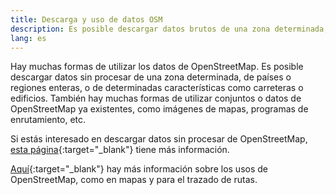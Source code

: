 ```yaml
---
title: Descarga y uso de datos OSM
description: Es posible descargar datos brutos de una zona determinada, países enteros o regiones…
lang: es
---
```


Hay muchas formas de utilizar los datos de OpenStreetMap. Es posible descargar datos sin procesar de una zona determinada, de países o regiones enteras, o de determinadas características como carreteras o edificios. También hay muchas formas de utilizar conjuntos o datos de OpenStreetMap ya existentes, como imágenes de mapas, programas de enrutamiento, etc.

Si estás interesado en descargar datos sin procesar de OpenStreetMap, [esta página](https://wiki.openstreetmap.org/wiki/ES:Descargar_datos){:target="_blank"} tiene más información.

[Aquí](https://wiki.openstreetmap.org/wiki/ES:Usar_OpenStreetMap){:target="_blank"} hay más información sobre los usos de OpenStreetMap, como en mapas y para el trazado de rutas.
